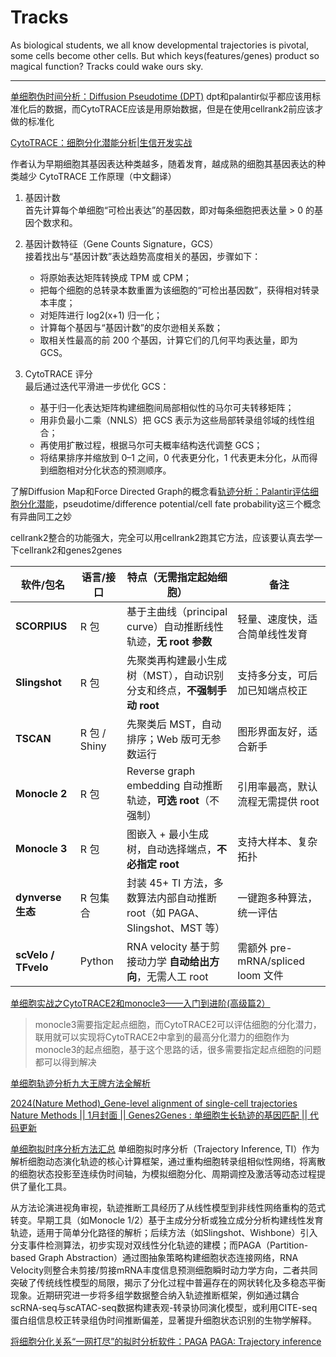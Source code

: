 # Tracks
As biological students, we all know developmental trajectories is pivotal, some cells become other cells. But which keys(features/genes) product so magical function? Tracks could wake ours sky.

---
[单细胞伪时间分析：Diffusion Pseudotime (DPT)](https://mp.weixin.qq.com/s/JCQDvLxWkgEwZc-QJdvTFg)
dpt和palantir似乎都应该用标准化后的数据，而CytoTRACE应该是用原始数据，但是在使用cellrank2前应该才做的标准化

[CytoTRACE：细胞分化潜能分析|生信开发实战](https://mp.weixin.qq.com/s/6m3Q_RcWO7PIwvtAddsWLQ)

作者认为早期细胞其基因表达种类越多，随着发育，越成熟的细胞其基因表达的种类越少
CytoTRACE 工作原理（中文翻译）
1. 基因计数  
   首先计算每个单细胞“可检出表达”的基因数，即对每条细胞把表达量 > 0 的基因个数求和。

2. 基因计数特征（Gene Counts Signature，GCS）  
   接着找出与“基因计数”表达趋势高度相关的基因，步骤如下：  
   - 将原始表达矩阵转换成 TPM 或 CPM；  
   - 把每个细胞的总转录本数重置为该细胞的“可检出基因数”，获得相对转录本丰度；  
   - 对矩阵进行 log2(x+1) 归一化；  
   - 计算每个基因与“基因计数”的皮尔逊相关系数；  
   - 取相关性最高的前 200 个基因，计算它们的几何平均表达量，即为 GCS。

3. CytoTRACE 评分  
   最后通过迭代平滑进一步优化 GCS：  
   - 基于归一化表达矩阵构建细胞间局部相似性的马尔可夫转移矩阵；  
   - 用非负最小二乘（NNLS）把 GCS 表示为这些局部转录组邻域的线性组合；  
   - 再使用扩散过程，根据马尔可夫概率结构迭代调整 GCS；  
   - 将结果排序并缩放到 0–1 之间，0 代表更分化，1 代表更未分化，从而得到细胞相对分化状态的预测顺序。

了解Diffusion Map和Force Directed Graph的概念看[轨迹分析：Palantir评估细胞分化潜能](https://mp.weixin.qq.com/s/Gi8DfXBBkPgUdfoxpC9nHQ)，pseudotime/difference potential/cell fate probability这三个概念有异曲同工之妙

cellrank2整合的功能强大，完全可以用cellrank2跑其它方法，应该要认真去学一下cellrank2和genes2genes

| 软件/包名               | 语言/接口       | 特点（无需指定起始细胞）                                         | 备注                           |
| ------------------- | ----------- | ---------------------------------------------------- | ---------------------------- |
| **SCORPIUS**        | R 包         | 基于主曲线（principal curve）自动推断线性轨迹，**无 root 参数**         | 轻量、速度快，适合简单线性发育              |
| **Slingshot**       | R 包         | 先聚类再构建最小生成树（MST），自动识别分支和终点，**不强制手动 root**            | 支持多分支，可后加已知端点校正              |
| **TSCAN**           | R 包 / Shiny | 先聚类后 MST，自动排序；Web 版可无参数运行                            | 图形界面友好，适合新手                  |
| **Monocle 2**       | R 包         | Reverse graph embedding 自动推断轨迹，**可选 root**（不强制）      | 引用率最高，默认流程无需提供 root          |
| **Monocle 3**       | R 包         | 图嵌入 + 最小生成树，自动选择端点，**不必指定 root**                     | 支持大样本、复杂拓扑                   |
| **dynverse 生态**     | R 包集合       | 封装 45+ TI 方法，多数算法内部自动推断 root（如 PAGA、Slingshot、MST 等） | 一键跑多种算法，统一评估                 |
| **scVelo / TFvelo** | Python      | RNA velocity 基于剪接动力学 **自动给出方向**，无需人工 root            | 需额外 pre-mRNA/spliced loom 文件 |



[单细胞实战之CytoTRACE2和monocle3——入门到进阶(高级篇2）](https://mp.weixin.qq.com/s/KGSoRx3klmliKPVL7ml28Q)
> monocle3需要指定起点细胞，而CytoTRACE2可以评估细胞的分化潜力，联用就可以实现将CytoTRACE2中拿到的最高分化潜力的细胞作为monocle3的起点细胞，基于这个思路的话，很多需要指定起点细胞的问题都可以得到解决

[单细胞轨迹分析九大王牌方法全解析](https://mp.weixin.qq.com/s/Jco8JWPHeZMCCTerR1MQgA)

[2024(Nature Method)_Gene-level alignment of single-cell trajectories](https://www.nature.com/articles/s41592-024-02378-4)
[Nature Methods || 1月封面 || Genes2Genes : 单细胞生长轨迹的基因匹配 || 代码更新](https://mp.weixin.qq.com/s/px92Esagli91WX6qVWtF6Q)


[单细胞拟时序分析方法汇总](https://mp.weixin.qq.com/s/ke0EUjRraAH6vGIPpVbYWg)
单细胞拟时序分析（Trajectory Inference, TI）作为解析细胞动态演化轨迹的核心计算框架，通过重构细胞转录组相似性网络，将离散的细胞状态投影至连续伪时间轴，为模拟细胞分化、周期调控及激活等动态过程提供了量化工具。

从方法论演进视角审视，轨迹推断工具经历了从线性模型到非线性网络重构的范式转变。早期工具（如Monocle 1/2）基于主成分分析或独立成分分析构建线性发育轨迹，适用于简单分化路径的解析；后续方法（如Slingshot、Wishbone）引入分支事件检测算法，初步实现对双线性分化轨迹的建模；而PAGA（Partition-based Graph Abstraction）通过图抽象策略构建细胞状态连接网络，RNA Velocity则整合未剪接/剪接mRNA丰度信息预测细胞瞬时动力学方向，二者共同突破了传统线性模型的局限，揭示了分化过程中普遍存在的网状转化及多稳态平衡现象。近期研究进一步将多组学数据整合纳入轨迹推断框架，例如通过耦合scRNA-seq与scATAC-seq数据构建表观-转录协同演化模型，或利用CITE-seq蛋白组信息校正转录组伪时间推断偏差，显著提升细胞状态识别的生物学解释。

[将细胞分化关系“一网打尽”的拟时分析软件：PAGA](https://mp.weixin.qq.com/s/s9GxMTpvWvFw2NJJs_21Zw)
[PAGA: Trajectory inference](https://scanpy.readthedocs.io/en/stable/tutorials/trajectories/paga-paul15.html)